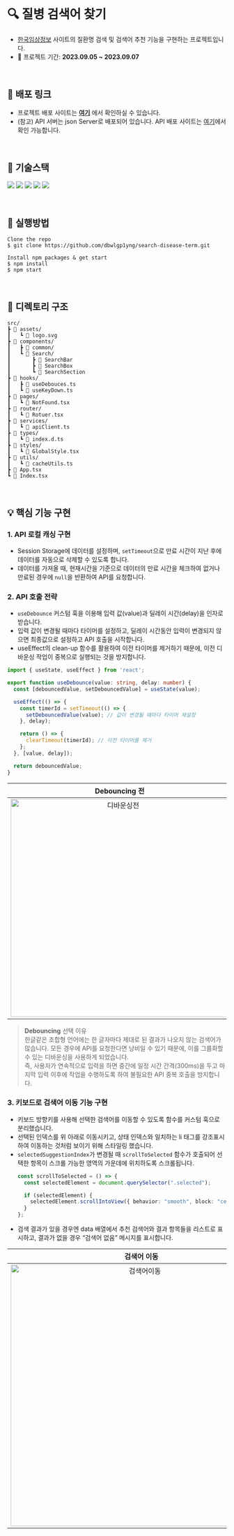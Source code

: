 # 🔍 질병 검색어 찾기 

- [한국임상정보](https://clinicaltrialskorea.com/) 사이트의 질환명 검색 및 검색어 추천 기능을 구현하는 프로젝트입니다.
- 📆 프로젝트 기간: **2023.09.05 ~ 2023.09.07** 

<br />

## 📎 배포 링크
- 프로젝트 배포 사이트는 **[여기](https://search-disease-term.vercel.app/)** 에서 확인하실 수 있습니다. 
- (참고) API 서버는 json Server로 배포되어 있습니다. API 배포 사이트는 [여기](https://assignment-api-rho.vercel.app/)에서 확인 가능합니다.

<br />

## 📌 기술스택

<img src="https://img.shields.io/badge/TypeScript-3178C6?style=for-the-badge&logo=TypeScript&logoColor=white"/> <img src="https://img.shields.io/badge/React-61DAFB?style=for-the-badge&logo=React&logoColor=white"/> <img src="https://img.shields.io/badge/React Router-CA4245?style=for-the-badge&logo=React Router&logoColor=white"> <img src="https://img.shields.io/badge/Axios-5A29E4?style=for-the-badge&logo=Axios&logoColor=white"/> <img src="https://img.shields.io/badge/styled component-DB7093?style=for-the-badge&logo=styled-components&logoColor=white"/>

<br />

## 📌 실행방법

```
Clone the repo
$ git clone https://github.com/dbwlgp1yng/search-disease-term.git

Install npm packages & get start
$ npm install
$ npm start
```

<br />

## 💼 디렉토리 구조
```
src/
┣ 📂 assets/
┃   ┗ 📜 logo.svg
┣ 📂 components/
┃   ┣ 📂 common/
┃   ┗ 📂 Search/
┃       ┣ 📂 SearchBar
┃       ┣ 📂 SearchBox
┃       ┗ 📂 SearchSection
┣ 📂 hooks/
┃   ┣ 📜 useDebouces.ts
┃   ┗ 📜 useKeyDown.ts
┣ 📂 pages/
┃   ┗ 📜 NotFound.tsx
┣ 📂 router/
┃   ┗ 📜 Rotuer.tsx
┣ 📂 services/
┃   ┗ 📜 apiClient.ts
┣ 📂 types/
┃   ┗ 📜 index.d.ts
┣ 📂 styles/
┃   ┗ 📜 GlobalStyle.tsx
┣ 📂 utils/
┃   ┗ 📜 cacheUtils.ts
┣ 📜 App.tsx
┗ 📜 Index.tsx
```
<br />

## 💡 핵심 기능 구현

### 1. API 로컬 캐싱 구현
- Session Storage에 데이터를 설정하며, ```setTimeout```으로 만료 시간이 지난 후에 데이터를 자동으로 삭제할 수 있도록 합니다.
- 데이터를 가져올 때, 현재시간을 기준으로 데이터의 만료 시간을 체크하여 없거나 만료된 경우에 ```null```을 반환하여 API를 요청합니다.


### 2. API 호출 전략
-  ```useDebounce``` 커스텀 훅을 이용해 입력 값(value)과 딜레이 시간(delay)을 인자로 받습니다. 
- 입력 값이 변경될 때마다 타이머를 설정하고, 딜레이 시간동안 입력이 변경되지 않으면 최종값으로 설정하고 API 호출을 시작합니다.
- useEffect의 clean-up 함수를 활용하여 이전 타이머를 제거하기 때문에, 이전 디바운싱 작업이 중복으로 실행되는 것을 방지합니다.
```ts
import { useState, useEffect } from 'react';

export function useDebounce(value: string, delay: number) {
  const [debouncedValue, setDebouncedValue] = useState(value);

  useEffect(() => {
    const timerId = setTimeout(() => {
      setDebouncedValue(value); // 값이 변경될 때마다 타이머 재설정
    }, delay);

    return () => {
      clearTimeout(timerId); // 이전 타이머를 제거
    };
  }, [value, delay]);

  return debouncedValue;
}

```

|                                                         **Debouncing 전**                                                          |                                                               **Debouncing 후**                                                               |
| :--------------------------------------------------------------------------------------------------------------------------------------------------: | :--------------------------------------------------------------------------------------------------------------------------------------------------: |
| <img width="500px" src="https://github.com/dbwlgp1yng/github-issues/assets/126330595/a638554b-58c2-4477-89ee-7f9ee39e75da" alt="디바운싱전" /> | <img width="500px" src="https://github.com/dbwlgp1yng/github-issues/assets/126330595/5b9fbb0d-c67a-4e53-96ad-eb84b54273c6" alt="디바운싱후" /> |

> **Debouncing** 선택 이유 <br />
> 한글같은 조합형 언어에는 한 글자마다 제대로 된 결과가 나오지 않는 검색어가 많습니다. 
모든 경우에 API를 요청한다면 낭비일 수 있기 때문에, 이를 그룹화할 수 있는 디바운싱을 사용하게 되었습니다. <br />
즉, 사용자가 연속적으로 입력을 하면 중간에 일정 시간 간격(300ms)을 두고 마지막 입력 이후에 작업을 수행하도록 하여 불필요한 API 중복 호출을 방지합니다. 

### 3. 키보드로 검색어 이동 기능 구현
- 키보드 방향키를 사용해 선택한 검색어를 이동할 수 있도록 함수를 커스텀 훅으로 분리했습니다.
- 선택된 인덱스를 위 아래로 이동시키고, 상태 인덱스와 일치하는 li 태그를 강조표시하여 이동하는 것처럼 보이기 위해 스타일링 했습니다. 
- ```selectedSuggestionIndex```가 변경될 때 ```scrollToSelected``` 함수가 호출되어 선택한 항목이 스크롤 가능한 영역의 가운데에 위치하도록 스크롤됩니다.
  ```ts
  const scrollToSelected = () => {
    const selectedElement = document.querySelector(".selected");
  
    if (selectedElement) {
      selectedElement.scrollIntoView({ behavior: "smooth", block: "center" });
    }
  };
  ```
- 검색 결과가 있을 경우엔 data 배열에서 추천 검색어와 결과 항목들을 리스트로 표시하고, 결과가 없을 경우 “검색어 없음” 메시지를 표시합니다.


| 검색어 이동 | 
| :---------------------------------------------------------------------: | 
| <img width="600px" src="https://github.com/dbwlgp1yng/search-disease-term/assets/126330595/c0d00f36-195f-47d2-9476-05d0a6b173ba" alt="검색어이동" /> | 
